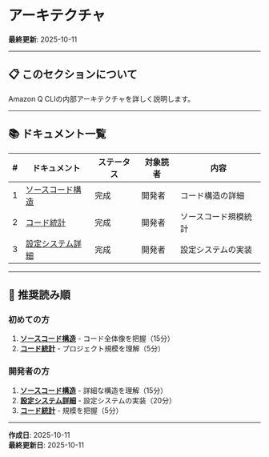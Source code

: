 # アーキテクチャ

**最終更新**: 2025-10-11

---

## 📋 このセクションについて

Amazon Q CLIの内部アーキテクチャを詳しく説明します。

---

## 📚 ドキュメント一覧

| # | ドキュメント | ステータス | 対象読者 | 内容 |
|---|-------------|-----------|---------|------|
| 1 | [ソースコード構造](03_source-code-structure.md) | 完成 | 開発者 | コード構造の詳細 |
| 2 | [コード統計](04_code-statistics.md) | 完成 | 開発者 | ソースコード規模統計 |
| 3 | [設定システム詳細](02_configuration-system.md) | 完成 | 開発者 | 設定システムの実装 |

---

## 🚀 推奨読み順

### 初めての方
1. **[ソースコード構造](03_source-code-structure.md)** - コード全体像を把握（15分）
2. **[コード統計](04_code-statistics.md)** - プロジェクト規模を理解（5分）

### 開発者の方
1. **[ソースコード構造](03_source-code-structure.md)** - 詳細な構造を理解（15分）
2. **[設定システム詳細](02_configuration-system.md)** - 設定システムの実装（20分）
3. **[コード統計](04_code-statistics.md)** - 規模を把握（5分）

---

**作成日**: 2025-10-11  
**最終更新日**: 2025-10-11
